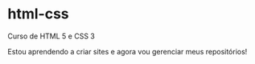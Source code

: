 # html-css
 Curso de HTML 5 e CSS 3


 Estou aprendendo a criar sites e agora vou gerenciar meus repositórios!
